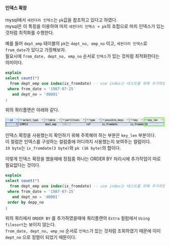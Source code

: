 #### 인덱스 확장
mysql에서 `세컨더리 인덱스`는 `pk`값을 참조하고 있다고 하였다.  
mysql은 이 특징을 이용하여 마치 `세컨더리 인덱스 + pk`의 조합으로 마치 인덱스가 있는 것처럼 최적화를 수행한다.  

예를 들어 `dept_emp` 테이블의 `pk`는 `dept_no, emp_no` 이고, `세컨더리 인덱스`로 `from_date`가 있다고 가정해보자.  
필요시에 `from_date, dept_no, emp_no` 순서로 `인덱스`가 있는 것처럼 최적화한다는 의미이다.  

~~~sql
explain
select count(*)
  from dept_emp use index(ix_fromdate) -- use index는 테스트를 위해 추가하였다. 자동으로 이 인덱스를 사용한다면 제거해도 좋다.
 where from_date = '1987-07-25'
   and dept_no = 'd0001'
;
~~~

위의 쿼리플랜은 아래와 같다.

![index-extension1](../img/index-extension1.png)  

인덱스 확장을 사용했는지 확인하기 위해 주목해야 하는 부분은 `key_len` 부분이다.  
이 컬럼은 인덱스를 구성하는 컬럼중에 어디까지 사용했는지 보여주는 컬럼이다.  
`19 byte`는 `ix_fromdate(3 byte)`와 `pk (16 byte)`의 합이다.  

이렇게 인덱스 확장을 했을때에 장점중 하나는 ORDER BY 처리시에 추가작업이 따로 필요없다는 것이다.  

~~~sql
explain
select count(*)
  from dept_emp use index(ix_fromdate) -- use index는 테스트를 위해 추가하였다. 자동으로 이 인덱스를 사용한다면 제거해도 좋다.
 where from_date = '1987-07-25'
   and dept_no = 'd0001'
 order by depp_no 
;
~~~

위의 쿼리에서 `ORDER BY` 를 추가하였을때에 쿼리플랜의 `Extra` 컬럼에서 `Using filesort`는 보이지 않는다.  
`from_date, dept_no, emp_no` 순서로 `인덱스`가 있는 것처럼 조회하였기 때문에 이미 `dept_no` 으로 정렬이 되었기 때문이다.



